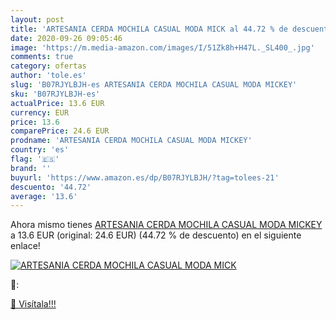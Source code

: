 ```yaml
---
layout: post
title: 'ARTESANIA CERDA MOCHILA CASUAL MODA MICK al 44.72 % de descuento'
date: 2020-09-26 09:05:46
image: 'https://m.media-amazon.com/images/I/51Zk8h+H47L._SL400_.jpg'
comments: true
category: ofertas
author: 'tole.es'
slug: 'B07RJYLBJH-es ARTESANIA CERDA MOCHILA CASUAL MODA MICKEY'
sku: 'B07RJYLBJH-es'
actualPrice: 13.6 EUR
currency: EUR
price: 13.6
comparePrice: 24.6 EUR
prodname: 'ARTESANIA CERDA MOCHILA CASUAL MODA MICKEY'
country: 'es'
flag: '🇪🇸'
brand: ''
buyurl: 'https://www.amazon.es/dp/B07RJYLBJH/?tag=tolees-21'
descuento: '44.72'
average: '13.6'
---
```


Ahora mismo tienes [ARTESANIA CERDA MOCHILA CASUAL MODA MICKEY](https://www.amazon.es/dp/B07RJYLBJH/?tag=tolees-21) a 13.6 EUR (original: 24.6 EUR) (44.72 %  de descuento) en el siguiente enlace!

[![ARTESANIA CERDA MOCHILA CASUAL MODA MICK](https://m.media-amazon.com/images/I/51Zk8h+H47L._SL400_.jpg)](https://www.amazon.es/dp/B07RJYLBJH/?tag=tolees-21)

🔎:


[🛒 Visítala!!!](https://www.amazon.es/dp/B07RJYLBJH/?tag=tolees-21)
